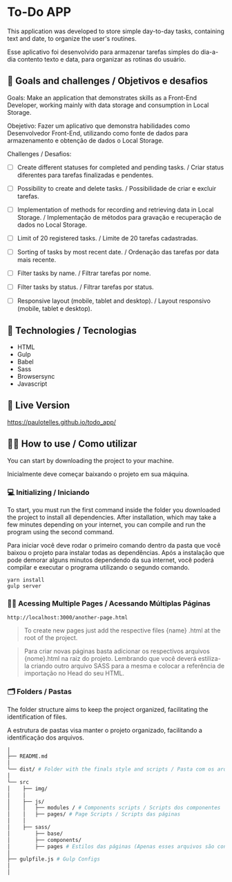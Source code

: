 # To-Do APP

This application was developed to store simple day-to-day tasks, containing text and date, to organize the user's routines. 

Esse aplicativo foi desenvolvido para armazenar tarefas simples do dia-a-dia contento texto e data, para organizar as rotinas do usuário.


## :pushpin: Goals and challenges / Objetivos e desafios

Goals: Make an application that demonstrates skills as a Front-End Developer, working mainly with data storage and consumption in Local Storage.

Obejetivo: Fazer um aplicativo que demonstra habilidades como Desenvolvedor Front-End, utilizando como fonte de dados para armazenamento e obtenção de dados o Local Storage.

Challenges / Desafios:

- [ ] Create different statuses for completed and pending tasks. / Criar status diferentes para tarefas finalizadas e pendentes.
- [ ] Possibility to create and delete tasks. / Possibilidade de criar e excluir tarefas.
- [ ] Implementation of methods for recording and retrieving data in Local Storage. / Implementação de métodos para gravação e recuperação de dados no Local Storage.
- [ ] Limit of 20 registered tasks. / Limite de 20 tarefas cadastradas.
- [ ] Sorting of tasks by most recent date. / Ordenação das tarefas por data mais recente.
- [ ] Filter tasks by name. / Filtrar tarefas por nome.
- [ ] Filter tasks by status. / Filtrar tarefas por status.
- [ ] Responsive layout (mobile, tablet and desktop). / Layout responsivo (mobile, tablet e desktop).


## :rocket: Technologies / Tecnologias

- HTML
- Gulp
- Babel
- Sass
- Browsersync
- Javascript


## :movie_camera: Live Version

https://paulotelles.github.io/todo_app/


## :technologist: How to use / Como utilizar

You can start by downloading the project to your machine.

Inicialmente deve começar baixando o projeto em sua máquina.

### :computer: Initializing / Iniciando

To start, you must run the first command inside the folder you downloaded the project to install all dependencies. After installation, which may take a few minutes depending on your internet, you can compile and run the program using the second command.

Para iniciar você deve rodar o primeiro comando dentro da pasta que você baixou o projeto para instalar todas as dependências. Após a instalação que pode demorar alguns minutos dependendo da sua internet, você poderá compilar e executar o programa utilizando o segundo comando.

`yarn install`
</br>
`gulp server`

### :page_facing_up::page_facing_up: Acessing Multiple Pages / Acessando Múltiplas Páginas

`http://localhost:3000/another-page.html`

> To create new pages just add the respective files {name} .html at the root of the project.

> Para criar novas páginas basta adicionar os respectivos arquivos {nome}.html na raiz do projeto. Lembrando que você deverá estiliza-la criando outro arquivo SASS para a mesma e colocar a referência de importação no Head do seu HTML.

### :card_index_dividers: Folders / Pastas

The folder structure aims to keep the project organized, facilitating the identification of files.

A estrutura de pastas visa manter o projeto organizado, facilitando a identificação dos arquivos.

```sh
│
├── README.md
│
└── dist/ # Folder with the finals style and scripts / Pasta com os arquivos finais de estilo e scripts.
│
└── src
│    ├── img/
│    │
│    ├── js/
│    │   ├── modules / # Components scripts / Scripts dos componentes
│    │   ├── pages/ # Page Scripts / Scripts das páginas
│    │
│    ├── sass/
│        ├── base/
│        ├── components/
│        ├── pages # Estilos das páginas (Apenas esses arquivos são convertidos para CSS pelo Gulp)
│
├── gulpfile.js # Gulp Configs
│
│
```
